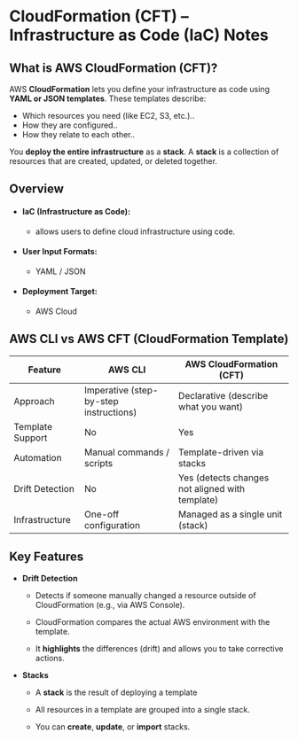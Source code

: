
# CloudFormation (CFT) – Infrastructure as Code (IaC) Notes

## What is AWS CloudFormation (CFT)?

AWS **CloudFormation** lets you define your infrastructure as code using **YAML or JSON templates**. These templates describe:
- Which resources you need (like EC2, S3, etc.)..
- How they are configured..
- How they relate to each other..

You **deploy the entire infrastructure** as a **stack**. A **stack** is a collection of resources that are created, updated, or deleted together.
## Overview

- #### **IaC (Infrastructure as Code)**:
	- allows users to define cloud infrastructure using code.

- #### **User Input Formats:**
	- YAML / JSON

- #### **Deployment Target:** 
	- AWS Cloud

## AWS CLI vs AWS CFT (CloudFormation Template)

| Feature          | AWS CLI                                | AWS CloudFormation (CFT)                        |
| ---------------- | -------------------------------------- | ----------------------------------------------- |
| Approach         | Imperative (step-by-step instructions) | Declarative (describe what you want)            |
| Template Support | No                                     | Yes                                             |
| Automation       | Manual commands / scripts              | Template-driven via stacks                      |
| Drift Detection  | No                                     | Yes (detects changes not aligned with template) |
| Infrastructure   | One-off configuration                  | Managed as a single unit (stack)                |

## Key Features

- **Drift Detection**
    
    - Detects if someone manually changed a resource outside of CloudFormation (e.g., via AWS Console).
        
    - CloudFormation compares the actual AWS environment with the template.
        
    - It **highlights** the differences (drift) and allows you to take corrective actions.

- **Stacks**
    
    - A **stack** is the result of deploying a template
	    
    - All resources in a template are grouped into a single stack.
        
    - You can **create**, **update**, or **import** stacks.
